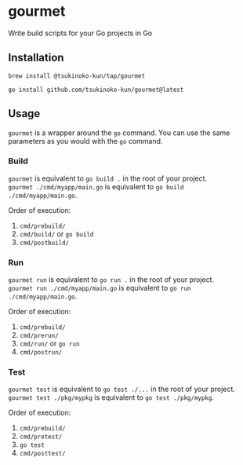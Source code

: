 # gourmet

Write build scripts for your Go projects in Go

## Installation

```shell
brew install @tsukinoko-kun/tap/gourmet
```

```shell
go install github.com/tsukinoko-kun/gourmet@latest
```

## Usage

`gourmet` is a wrapper around the `go` command. You can use the same parameters as you would with the `go` command.

### Build

`gourmet` is equivalent to `go build .` in the root of your project.  
`gourmet ./cmd/myapp/main.go` is equivalent to `go build ./cmd/myapp/main.go`.

Order of execution:
1. `cmd/prebuild/`
2. `cmd/build/` or `go build`
3. `cmd/postbuild/`

### Run

`gourmet run` is equivalent to `go run .` in the root of your project.  
`gourmet run ./cmd/myapp/main.go` is equivalent to `go run ./cmd/myapp/main.go`.

Order of execution:
1. `cmd/prebuild/`
2. `cmd/prerun/`
3. `cmd/run/` or `go run`
4. `cmd/postrun/`

### Test

`gourmet test` is equivalent to `go test ./...` in the root of your project.  
`gourmet test ./pkg/mypkg` is equivalent to `go test ./pkg/mypkg`.

Order of execution:
1. `cmd/prebuild/`
2. `cmd/pretest/`
3. `go test`
4. `cmd/posttest/`
